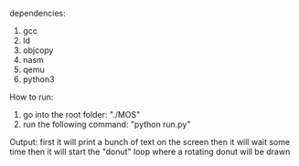 dependencies:
1. gcc
2. ld
3. objcopy
4. nasm
5. qemu
6. python3

How to run:
1. go into the root folder: "./MOS"
2. run the following command: "python run.py"

Output:
first it will print a bunch of text on the screen
then it will wait some time
then it will start the "donut" loop where a rotating donut will be drawn